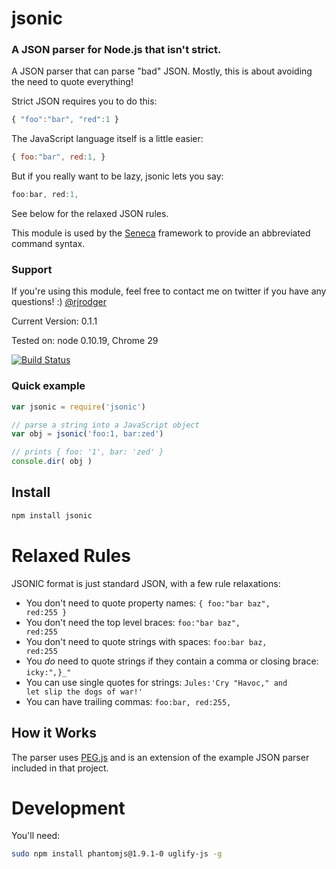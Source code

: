# jsonic

### A JSON parser for Node.js that isn't strict.


A JSON parser that can parse "bad" JSON. Mostly, this is about avoiding the need to quote everything!

Strict JSON requires you to do this:

```JavaScript
{ "foo":"bar", "red":1 }
```

The JavaScript language itself is a little easier:

```JavaScript
{ foo:"bar", red:1, }
```

But if you really want to be lazy, jsonic lets you say:

```JavaScript
foo:bar, red:1,
```

See below for the relaxed JSON rules.



This module is used by the [Seneca](http://senecajs.org) framework to provide an abbreviated command syntax.




### Support

If you're using this module, feel free to contact me on twitter if you have any questions! :) [@rjrodger](http://twitter.com/rjrodger)

Current Version: 0.1.1

Tested on: node 0.10.19, Chrome 29

[![Build Status](https://travis-ci.org/rjrodger/jsonic.png?branch=master)](https://travis-ci.org/rjrodger/jsonic)



### Quick example

```JavaScript
var jsonic = require('jsonic')

// parse a string into a JavaScript object
var obj = jsonic('foo:1, bar:zed')

// prints { foo: '1', bar: 'zed' }
console.dir( obj )

```

## Install

```sh
npm install jsonic
```


# Relaxed Rules

JSONIC format is just standard JSON, with a few rule relaxations:

   * You don't need to quote property names: <code>{ foo:"bar baz", red:255 }</code>
   * You don't need the top level braces: <code>foo:"bar baz", red:255</code>
   * You don't need to quote strings with spaces: <code>foo:bar baz, red:255</code>
   * You _do_ need to quote strings if they contain a comma or closing brace: <code>icky:"_,_}_"</code>
   * You can use single quotes for strings: <code>Jules:'Cry "Havoc," and let slip the dogs of war!'</code>
   * You can have trailing commas: <code>foo:bar, red:255, </code>



## How it Works

The parser uses [PEG.js](http://pegjs.majda.cz/) and is an extension of the example JSON parser included in that project.



# Development

You'll need:

```bash
sudo npm install phantomjs@1.9.1-0 uglify-js -g
```

